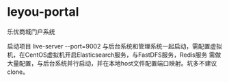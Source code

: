 # leyou-portal
乐优商城门户系统

启动项目 live-server --port=9002
与后台系统和管理系统一起启动，需配置虚拟机，在CentOS虚拟机开启Elasticsearch服务，与FastDFS服务，Redis服务
需做大量配置，与后台系统并行启动，并在本地host文件配置端口映射。坑多不建议clone。
